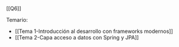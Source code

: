[[Q6]]

Temario:
+ [[Tema 1-Introducción al desarrollo con frameworks modernos]]
+ [[Tema 2-Capa acceso a datos con Spring y JPA]]